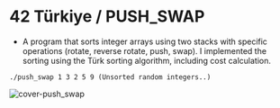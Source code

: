 # 42 Türkiye / PUSH_SWAP

- A program that sorts integer arrays using two stacks with specific operations (rotate, reverse rotate, push, swap). I implemented the sorting using the Türk sorting algorithm, including cost calculation.
```
./push_swap 1 3 2 5 9 (Unsorted random integers..)
```

![cover-push_swap](https://github.com/user-attachments/assets/dffffbbc-effb-4b47-a8f4-fb091c8776c1)
